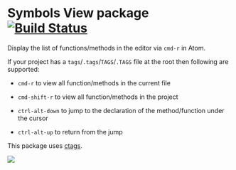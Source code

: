 # Symbols View package [![Build Status](https://travis-ci.org/atom/symbols-view.svg?branch=master)](https://travis-ci.org/atom/symbols-view)

Display the list of functions/methods in the editor via `cmd-r` in Atom.

If your project has a `tags`/`.tags`/`TAGS`/`.TAGS` file at the root then
following are supported:

  * `cmd-r` to view all function/methods in the current file

  * `cmd-shift-r` to view all function/methods in the project

  * `ctrl-alt-down` to jump to the declaration of the method/function under
    the cursor

  * `ctrl-alt-up` to return from the jump

This package uses [ctags](http://ctags.sourceforge.net).

![](https://f.cloud.github.com/assets/671378/2241860/30ef0b2e-9ce8-11e3-86e2-2c17c0885fa4.png)
